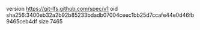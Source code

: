 version https://git-lfs.github.com/spec/v1
oid sha256:3400eb32a2b92b85233bdadb07004ceec1bb25d7ccafe44e0d46fb9465ceb4df
size 7465
